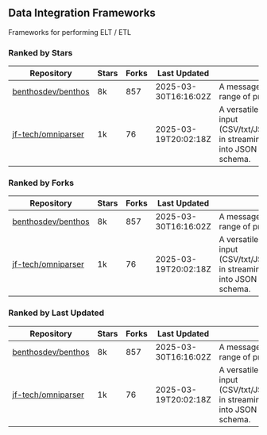 ## Data Integration Frameworks

Frameworks for performing ELT / ETL

### Ranked by Stars

| Repository | Stars | Forks | Last Updated | Description | 
|------------|-------|-------|--------------|-------------|
| [benthosdev/benthos](https://github.com/benthosdev/benthos) | 8k | 857 | 2025-03-30T16:16:02Z |  A message streaming bridge between a range of protocols. |
| [jf-tech/omniparser](https://github.com/jf-tech/omniparser) | 1k | 76 | 2025-03-19T20:02:18Z |  A versatile ETL library that parses text input (CSV/txt/JSON/XML/EDI/X12/EDIFACT/etc) in streaming fashion and transforms data into JSON output using data-driven schema. |

### Ranked by Forks

| Repository | Stars | Forks | Last Updated | Description | 
|------------|-------|-------|--------------|-------------|
| [benthosdev/benthos](https://github.com/benthosdev/benthos) | 8k | 857 | 2025-03-30T16:16:02Z |  A message streaming bridge between a range of protocols. |
| [jf-tech/omniparser](https://github.com/jf-tech/omniparser) | 1k | 76 | 2025-03-19T20:02:18Z |  A versatile ETL library that parses text input (CSV/txt/JSON/XML/EDI/X12/EDIFACT/etc) in streaming fashion and transforms data into JSON output using data-driven schema. |

### Ranked by Last Updated

| Repository | Stars | Forks | Last Updated | Description | 
|------------|-------|-------|--------------|-------------|
| [benthosdev/benthos](https://github.com/benthosdev/benthos) | 8k | 857 | 2025-03-30T16:16:02Z |  A message streaming bridge between a range of protocols. |
| [jf-tech/omniparser](https://github.com/jf-tech/omniparser) | 1k | 76 | 2025-03-19T20:02:18Z |  A versatile ETL library that parses text input (CSV/txt/JSON/XML/EDI/X12/EDIFACT/etc) in streaming fashion and transforms data into JSON output using data-driven schema. |

